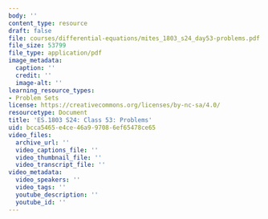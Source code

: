 ```yaml
---
body: ''
content_type: resource
draft: false
file: courses/differential-equations/mites_1803_s24_day53-problems.pdf
file_size: 53799
file_type: application/pdf
image_metadata:
  caption: ''
  credit: ''
  image-alt: ''
learning_resource_types:
- Problem Sets
license: https://creativecommons.org/licenses/by-nc-sa/4.0/
resourcetype: Document
title: 'ES.1803 S24: Class 53: Problems'
uid: bcca5465-e4ce-46a9-9708-6ef65478ce65
video_files:
  archive_url: ''
  video_captions_file: ''
  video_thumbnail_file: ''
  video_transcript_file: ''
video_metadata:
  video_speakers: ''
  video_tags: ''
  youtube_description: ''
  youtube_id: ''
---
```

